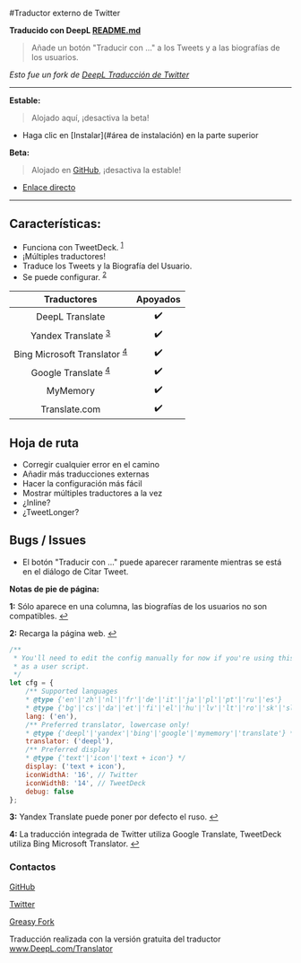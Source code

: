 #Traductor externo de Twitter

**Traducido con DeepL [README.md](https://github.com/magicoflolis/userscriptrepo/tree/master/ExternalTranslator#twitter-external-translator)**

> Añade un botón "Traducir con ..." a los Tweets y a las biografías de los usuarios.

*Esto fue un fork de [DeepL Traducción de Twitter](https://greasyfork.org/scripts/411976)*

***
**Estable:**

> Alojado aquí, ¡desactiva la beta!

* Haga clic en [Instalar](#área de instalación) en la parte superior

**Beta:**

> Alojado en [GitHub](https://github.com/magicoflolis/userscriptrepo/tree/master/ExternalTranslator#twitter-external-translator), ¡desactiva la estable!

* [Enlace directo](https://github.com/magicoflolis/userscriptrepo/raw/master/ExternalTranslator/twittertranslatorbeta.user.js)

***

## **Características:**

* Funciona con TweetDeck. <sup id="a1">[1](#f1)</sup>
* ¡Múltiples traductores!
* Traduce los Tweets y la Biografía del Usuario.
* Se puede configurar. <sup id="a2">[2](#f2)</sup>

 Traductores | Apoyados
:-----------:|:---------:
DeepL Translate | ✔️
Yandex Translate <sup id="a3">[3](#f3)</sup> | ✔️
Bing Microsoft Translator <sup id="a4">[4](#f4) | ✔️
Google Translate <sup id="a4">[4](#f4) | ✔️
MyMemory | ✔️
Translate.com | ✔️

## Hoja de ruta

* Corregir cualquier error en el camino
* Añadir más traducciones externas
* Hacer la configuración más fácil
* Mostrar múltiples traductores a la vez
* ¿Inline?
* ¿TweetLonger?

## Bugs / Issues

* El botón "Traducir con ..." puede aparecer raramente mientras se está en el diálogo de Citar Tweet.

**Notas de pie de página:**

<b id="f1">1:</b> Sólo aparece en una columna, las biografías de los usuarios no son compatibles. [↩](#a1)

<b id="f2">2:</b> Recarga la página web. [↩](#a2)

```javascript
/**
 * You'll need to edit the config manually for now if you're using this
 * as a user script.
 */
let cfg = {
    /** Supported languages
    * @type {'en'|'zh'|'nl'|'fr'|'de'|'it'|'ja'|'pl'|'pt'|'ru'|'es'}
    * @type {'bg'|'cs'|'da'|'et'|'fi'|'el'|'hu'|'lv'|'lt'|'ro'|'sk'|'sl'|'sv'} */
    lang: ('en'),
    /** Preferred translator, lowercase only!
    * @type {'deepl'|'yandex'|'bing'|'google'|'mymemory'|'translate'} */
    translator: ('deepl'),
    /** Preferred display
    * @type {'text'|'icon'|'text + icon'} */
    display: ('text + icon'),
    iconWidthA: '16', // Twitter
    iconWidthB: '14', // TweetDeck
    debug: false
};
```

<b id="f3">3:</b> Yandex Translate puede poner por defecto el ruso. [↩](#a3)

<b id="f4">4:</b> La traducción integrada de Twitter utiliza Google Translate, TweetDeck utiliza Bing Microsoft Translator. [↩](#a4)

### Contactos

[GitHub](https://github.com/magicoflolis)

[Twitter](https://twitter.com/for_lollipops)

[Greasy Fork](https://greasyfork.org/users/166061)


Traducción realizada con la versión gratuita del traductor www.DeepL.com/Translator
